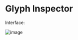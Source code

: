 # Glyph Inspector

Interface:

![image](https://github.com/nilostolte/PostScript/assets/80269251/752fae46-12eb-4079-97d3-f0844c8b6afd)
